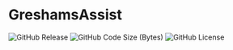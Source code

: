 # GreshamsAssist
![GitHub Release](https://img.shields.io/github/v/release/ItsThatOneJack-Dev/GreshamsAssist?sort=semver&style=for-the-badge&logo=github)
![GitHub Code Size (Bytes)](https://img.shields.io/github/languages/code-size/ItsThatOneJack-Dev/GreshamsAssist?style=for-the-badge&logo=javascript)
![GitHub License](https://img.shields.io/github/license/ItsThatOneJack-Dev/GreshamsAssist?style=for-the-badge&logo=gnu)
